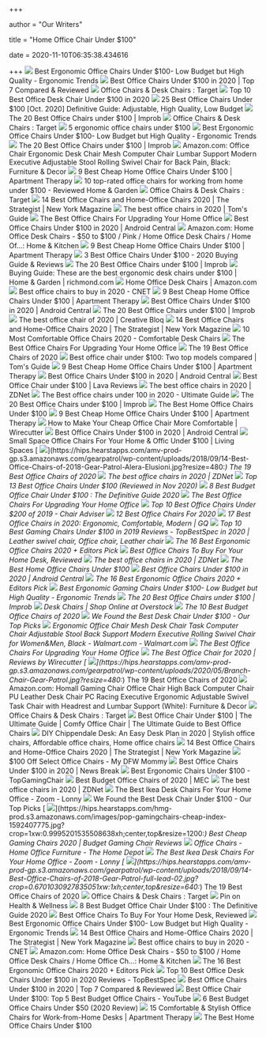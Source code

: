 +++
        
author = "Our Writers"
        
title = "Home Office Chair Under $100"
        
date = 2020-11-10T06:35:38.434616
        
+++
[ ![](http://ergonomictrends.com/wp-content/uploads/2018/04/best-ergonomic-office-chairs-under-100-reviews.jpg)](http://ergonomictrends.com/wp-content/uploads/2018/04/best-ergonomic-office-chairs-under-100-reviews.jpg) Best Ergonomic Office Chairs Under $100- Low Budget but High Quality -  Ergonomic Trends
[ ![](https://www.gadgetreview.com/wp-content/uploads/2020/01/best-office-chair-under-100.jpg)](https://www.gadgetreview.com/wp-content/uploads/2020/01/best-office-chair-under-100.jpg) Best Office Chairs Under $100 in 2020 | Top 7 Compared & Reviewed
[ ![](https://target.scene7.com/is/image/Target//GUEST_ec0a79f1-d7ad-49a5-8e86-8e44f0423e8f?wid=315&hei=315&qlt=60&fmt=pjpeg)](https://target.scene7.com/is/image/Target//GUEST_ec0a79f1-d7ad-49a5-8e86-8e44f0423e8f?wid=315&hei=315&qlt=60&fmt=pjpeg) Office Chairs & Desk Chairs : Target
[ ![](https://theluxurychairs.com/wp-content/uploads/2019/02/best-office-chair-under-100.jpg)](https://theluxurychairs.com/wp-content/uploads/2019/02/best-office-chair-under-100.jpg) Top 10 Best Office Desk Chair Under $100 in 2020
[ ![](https://ihomemag.com/wp-content/uploads/2018/06/Best-Office-Chairs-Under-100.jpg)](https://ihomemag.com/wp-content/uploads/2018/06/Best-Office-Chairs-Under-100.jpg) 25 Best Office Chairs Under $100 [Oct. 2020] Definitive Guide: Adjustable,  High Quality, Low Budget
[ ![](https://cdn.improb.com/wp-content/uploads/2019/07/best-office-chairs-under-100.jpg)](https://cdn.improb.com/wp-content/uploads/2019/07/best-office-chairs-under-100.jpg) The 20 Best Office Chairs under $100 | Improb
[ ![](https://target.scene7.com/is/image/Target//GUEST_9bba0261-1a73-4fb5-8ea2-882465d4c9e4?wid=315&hei=315&qlt=60&fmt=pjpeg)](https://target.scene7.com/is/image/Target//GUEST_9bba0261-1a73-4fb5-8ea2-882465d4c9e4?wid=315&hei=315&qlt=60&fmt=pjpeg) Office Chairs & Desk Chairs : Target
[ ![](https://s.hdnux.com/photos/01/14/45/13/20075224/3/1200x0.jpg)](https://s.hdnux.com/photos/01/14/45/13/20075224/3/1200x0.jpg) 5 ergonomic office chairs under $100
[ ![](http://ergonomictrends.com/wp-content/uploads/2018/04/Jumei-high-back-mesh-chair-review.jpg)](http://ergonomictrends.com/wp-content/uploads/2018/04/Jumei-high-back-mesh-chair-review.jpg) Best Ergonomic Office Chairs Under $100- Low Budget but High Quality -  Ergonomic Trends
[ ![](https://cdn.improb.com/wp-content/uploads/2019/07/AmazonBasics-Classic-Leather-Padded-Office-Chair.jpg)](https://cdn.improb.com/wp-content/uploads/2019/07/AmazonBasics-Classic-Leather-Padded-Office-Chair.jpg) The 20 Best Office Chairs under $100 | Improb
[ ![](https://images-na.ssl-images-amazon.com/images/I/61v2Wcz3VpL._AC_SX522_.jpg)](https://images-na.ssl-images-amazon.com/images/I/61v2Wcz3VpL._AC_SX522_.jpg) Amazon.com: Office Chair Ergonomic Desk Chair Mesh Computer Chair Lumbar  Support Modern Executive Adjustable Stool Rolling Swivel Chair for Back  Pain, Black: Furniture & Decor
[ ![](https://cdn.apartmenttherapy.info/image/upload/f_auto,q_auto:eco,w_730/gen-workflow%2Fproduct-database%2Fyaheetech-office-chair-walmart)](https://cdn.apartmenttherapy.info/image/upload/f_auto,q_auto:eco,w_730/gen-workflow%2Fproduct-database%2Fyaheetech-office-chair-walmart) 9 Best Cheap Home Office Chairs Under $100 | Apartment Therapy
[ ![](https://reviewed-com-res.cloudinary.com/image/fetch/s--cSPEdHrO--/b_white,c_limit,cs_srgb,f_auto,fl_progressive.strip_profile,g_center,q_auto,w_972/https://reviewed-production.s3.amazonaws.com/1585322073185/Hero.png)](https://reviewed-com-res.cloudinary.com/image/fetch/s--cSPEdHrO--/b_white,c_limit,cs_srgb,f_auto,fl_progressive.strip_profile,g_center,q_auto,w_972/https://reviewed-production.s3.amazonaws.com/1585322073185/Hero.png) 10 top-rated office chairs for working from home under $100 - Reviewed Home  & Garden
[ ![](https://target.scene7.com/is/image/Target//GUEST_54c4d51e-fc13-4a7a-9b11-7c0dd025519b?wid=315&hei=315&qlt=60&fmt=pjpeg)](https://target.scene7.com/is/image/Target//GUEST_54c4d51e-fc13-4a7a-9b11-7c0dd025519b?wid=315&hei=315&qlt=60&fmt=pjpeg) Office Chairs & Desk Chairs : Target
[ ![](https://pyxis.nymag.com/v1/imgs/fdc/3a6/86a7075e3525ef1c07994401e3cd530a78-amazon-basics-exec-chair.rsquare.w600.jpg)](https://pyxis.nymag.com/v1/imgs/fdc/3a6/86a7075e3525ef1c07994401e3cd530a78-amazon-basics-exec-chair.rsquare.w600.jpg) 14 Best Office Chairs and Home-Office Chairs 2020 | The Strategist | New  York Magazine
[ ![](https://cdn.mos.cms.futurecdn.net/chg3AGHkpwVFcZeK26TKuA-1200-80.jpg)](https://cdn.mos.cms.futurecdn.net/chg3AGHkpwVFcZeK26TKuA-1200-80.jpg) The best office chairs in 2020 | Tom's Guide
[ ![](https://thumbor.forbes.com/thumbor/fit-in/1200x0/filters%3Aformat%28jpg%29/https%3A%2F%2Fspecials-images.forbesimg.com%2Fimageserve%2F5eea4dae1b50250006e83cab%2F0x0.jpg%3FcropX1%3D0%26cropX2%3D800%26cropY1%3D233%26cropY2%3D683)](https://thumbor.forbes.com/thumbor/fit-in/1200x0/filters%3Aformat%28jpg%29/https%3A%2F%2Fspecials-images.forbesimg.com%2Fimageserve%2F5eea4dae1b50250006e83cab%2F0x0.jpg%3FcropX1%3D0%26cropX2%3D800%26cropY1%3D233%26cropY2%3D683) The Best Office Chairs For Upgrading Your Home Office
[ ![](https://www.androidcentral.com/sites/androidcentral.com/files/article_images/2020/06/furmax-mid-back-office-task-chair.jpg)](https://www.androidcentral.com/sites/androidcentral.com/files/article_images/2020/06/furmax-mid-back-office-task-chair.jpg) Best Office Chairs Under $100 in 2020 | Android Central
[ ![](https://m.media-amazon.com/images/I/61A8zsk+iIL._AC_UL320_.jpg)](https://m.media-amazon.com/images/I/61A8zsk+iIL._AC_UL320_.jpg) Amazon.com: Home Office Desk Chairs - $50 to $100 / Pink / Home Office Desk  Chairs / Home Of...: Home & Kitchen
[ ![](http://cdn.apartmenttherapy.info/image/upload/v1599674007/at/archive/roundhill-cesena-chair-walmart.jpg)](http://cdn.apartmenttherapy.info/image/upload/v1599674007/at/archive/roundhill-cesena-chair-walmart.jpg) 9 Best Cheap Home Office Chairs Under $100 | Apartment Therapy
[ ![](https://norsecorp.com/wp-content/uploads/2019/10/ROYIND-royaloak-cleo-office-chair-0180.jpg)](https://norsecorp.com/wp-content/uploads/2019/10/ROYIND-royaloak-cleo-office-chair-0180.jpg) 3 Best Office Chairs Under $100 - 2020 Buying Guide & Reviews
[ ![](https://cdn.improb.com/wp-content/uploads/2019/07/Techni-Mobili-Mesh-Task-Office-Chair.jpg)](https://cdn.improb.com/wp-content/uploads/2019/07/Techni-Mobili-Mesh-Task-Office-Chair.jpg) The 20 Best Office Chairs under $100 | Improb
[ ![](https://bloximages.newyork1.vip.townnews.com/richmond.com/content/tncms/assets/v3/editorial/f/db/fdbc6bf5-a4c8-5536-a3b2-4be8dba7dfea/5f9077db2507f.image.jpg?resize=1200%2C962)](https://bloximages.newyork1.vip.townnews.com/richmond.com/content/tncms/assets/v3/editorial/f/db/fdbc6bf5-a4c8-5536-a3b2-4be8dba7dfea/5f9077db2507f.image.jpg?resize=1200%2C962) Buying Guide: These are the best ergonomic desk chairs under $100 | Home &  Garden | richmond.com
[ ![](https://m.media-amazon.com/images/I/716tq9Y8WOL._AC_UL320_.jpg)](https://m.media-amazon.com/images/I/716tq9Y8WOL._AC_UL320_.jpg) Home Office Desk Chairs | Amazon.com
[ ![](https://cnet1.cbsistatic.com/img/VDrVBm6BI9fAEbMmNQ0Z_HJIJhA=/940x528/2020/08/03/df093be5-1498-4cc6-9f63-977e360d6028/amazonbasics.jpg)](https://cnet1.cbsistatic.com/img/VDrVBm6BI9fAEbMmNQ0Z_HJIJhA=/940x528/2020/08/03/df093be5-1498-4cc6-9f63-977e360d6028/amazonbasics.jpg) Best office chairs to buy in 2020 - CNET
[ ![](http://cdn.apartmenttherapy.info/image/upload/v1599674004/at/archive/room-essentials-task-chair.webp)](http://cdn.apartmenttherapy.info/image/upload/v1599674004/at/archive/room-essentials-task-chair.webp) 9 Best Cheap Home Office Chairs Under $100 | Apartment Therapy
[ ![](https://www.androidcentral.com/sites/androidcentral.com/files/article_images/2020/03/amazon-basics-classic-leather-office-desk-chair.jpg)](https://www.androidcentral.com/sites/androidcentral.com/files/article_images/2020/03/amazon-basics-classic-leather-office-desk-chair.jpg) Best Office Chairs Under $100 in 2020 | Android Central
[ ![](https://cdn.improb.com/wp-content/uploads/2019/07/AmazonBasics-Classic-Mid-Back-Mesh-Chair.jpg)](https://cdn.improb.com/wp-content/uploads/2019/07/AmazonBasics-Classic-Mid-Back-Mesh-Chair.jpg) The 20 Best Office Chairs under $100 | Improb
[ ![](https://cdn.mos.cms.futurecdn.net/NkRwHsoDezP3MuJnwDvjhh.jpg)](https://cdn.mos.cms.futurecdn.net/NkRwHsoDezP3MuJnwDvjhh.jpg) The best office chair of 2020 | Creative Bloq
[ ![](https://pyxis.nymag.com/v1/imgs/dca/0c5/df9e70c76d45b4f288137691f42c109207-03-180219.rsquare.w600.jpg)](https://pyxis.nymag.com/v1/imgs/dca/0c5/df9e70c76d45b4f288137691f42c109207-03-180219.rsquare.w600.jpg) 14 Best Office Chairs and Home-Office Chairs 2020 | The Strategist | New  York Magazine
[ ![](https://hips.hearstapps.com/hmg-prod.s3.amazonaws.com/images/empty-chair-in-home-study-royalty-free-image-1588279544.jpg)](https://hips.hearstapps.com/hmg-prod.s3.amazonaws.com/images/empty-chair-in-home-study-royalty-free-image-1588279544.jpg) 10 Most Comfortable Office Chairs 2020 - Comfortable Desk Chairs
[ ![](https://specials-images.forbesimg.com/imageserve/5f203f62953761c471e7740d/960x0.jpg?fit=scale)](https://specials-images.forbesimg.com/imageserve/5f203f62953761c471e7740d/960x0.jpg?fit=scale) The Best Office Chairs For Upgrading Your Home Office
[ ![](https://hips.hearstapps.com/amv-prod-gp.s3.amazonaws.com/gearpatrol/wp-content/uploads/2018/09/14-Best-Office-Chairs-of-2018-Gear-Patrol-feature.jpg)](https://hips.hearstapps.com/amv-prod-gp.s3.amazonaws.com/gearpatrol/wp-content/uploads/2018/09/14-Best-Office-Chairs-of-2018-Gear-Patrol-feature.jpg) The 19 Best Office Chairs of 2020
[ ![](https://cdn.mos.cms.futurecdn.net/oQVDtG8vzTQsAkC2s5sYFM.jpg)](https://cdn.mos.cms.futurecdn.net/oQVDtG8vzTQsAkC2s5sYFM.jpg) Best office chair under $100: Two top models compared | Tom's Guide
[ ![](https://cdn.apartmenttherapy.info/image/upload/f_jpg,q_auto:eco,c_fill,g_auto,w_1500,ar_1:1/at%2Fhouse%20tours%20stock%20archive%2F8dfafa88dcd308d56aead6fddef05d117f407ab9)](https://cdn.apartmenttherapy.info/image/upload/f_jpg,q_auto:eco,c_fill,g_auto,w_1500,ar_1:1/at%2Fhouse%20tours%20stock%20archive%2F8dfafa88dcd308d56aead6fddef05d117f407ab9) 9 Best Cheap Home Office Chairs Under $100 | Apartment Therapy
[ ![](https://www.androidcentral.com/sites/androidcentral.com/files/styles/large/public/article_images/2019/03/hayato-office-space.jpg)](https://www.androidcentral.com/sites/androidcentral.com/files/styles/large/public/article_images/2019/03/hayato-office-space.jpg) Best Office Chairs Under $100 in 2020 | Android Central
[ ![](https://lavareviews.com/wp-content/uploads/2015/05/chair.jpg)](https://lavareviews.com/wp-content/uploads/2015/05/chair.jpg) Best Office Chair under $100 | Lava Reviews
[ ![](https://zdnet4.cbsistatic.com/hub/i/2020/01/17/8231e246-714d-44bf-8b5e-bebdd66c1d83/office-chair-6.jpg)](https://zdnet4.cbsistatic.com/hub/i/2020/01/17/8231e246-714d-44bf-8b5e-bebdd66c1d83/office-chair-6.jpg) The best office chairs in 2020 | ZDNet
[ ![](https://officegearzone.com/wp-content/uploads/2017/04/Best-office-chairs-under-100.png)](https://officegearzone.com/wp-content/uploads/2017/04/Best-office-chairs-under-100.png) The Best office chairs under 100 in 2020 - Ultimate Guide
[ ![](https://cdn.improb.com/wp-content/uploads/2019/07/Recliner-Office-Chair-by-Best-Massage.jpg)](https://cdn.improb.com/wp-content/uploads/2019/07/Recliner-Office-Chair-by-Best-Massage.jpg) The 20 Best Office Chairs under $100 | Improb
[ ![](https://img.grouponcdn.com/seocms/3b7wG5zS8mupvc4wkaDsbrvQzitT/hero_1500x615__1__png-1000x410/v1/c1000x410)](https://img.grouponcdn.com/seocms/3b7wG5zS8mupvc4wkaDsbrvQzitT/hero_1500x615__1__png-1000x410/v1/c1000x410) The Best Home Office Chairs Under $100
[ ![](https://cdn.apartmenttherapy.info/image/upload/f_auto,q_auto:eco,w_730/gen-workflow%2Fproduct-database%2Fcauldwell-chair-wayfair)](https://cdn.apartmenttherapy.info/image/upload/f_auto,q_auto:eco,w_730/gen-workflow%2Fproduct-database%2Fcauldwell-chair-wayfair) 9 Best Cheap Home Office Chairs Under $100 | Apartment Therapy
[ ![](https://cdn.thewirecutter.com/wp-content/uploads/2020/07/priceyofficechairalternative-lowres-2x1-iStock-1216129947-1024x512.jpg)](https://cdn.thewirecutter.com/wp-content/uploads/2020/07/priceyofficechairalternative-lowres-2x1-iStock-1216129947-1024x512.jpg) How to Make Your Cheap Office Chair More Comfortable | Wirecutter
[ ![](https://www.androidcentral.com/sites/androidcentral.com/files/styles/large/public/article_images/2020/07/amazon-basics-classic-leather-office-chair-lifestyle_0.jpg)](https://www.androidcentral.com/sites/androidcentral.com/files/styles/large/public/article_images/2020/07/amazon-basics-classic-leather-office-chair-lifestyle_0.jpg) Best Office Chairs Under $100 in 2020 | Android Central
[ ![](https://www.livingspaces.com/globalassets/productassets/200000-299999/220000-229999/223000-223999/223500-223599/223578/223578_grey_office_chair_1.jpg?w=446&h=296&mode=pad)](https://www.livingspaces.com/globalassets/productassets/200000-299999/220000-229999/223000-223999/223500-223599/223578/223578_grey_office_chair_1.jpg?w=446&h=296&mode=pad) Small Space Office Chairs For Your Home & Offic Under $100 | Living Spaces
[ ![](https://hips.hearstapps.com/amv-prod-gp.s3.amazonaws.com/gearpatrol/wp-content/uploads/2018/09/14-Best-Office-Chairs-of-2018-Gear-Patrol-Alera-Elusioni.jpg?resize=480:*)](https://hips.hearstapps.com/amv-prod-gp.s3.amazonaws.com/gearpatrol/wp-content/uploads/2018/09/14-Best-Office-Chairs-of-2018-Gear-Patrol-Alera-Elusioni.jpg?resize=480:*) The 19 Best Office Chairs of 2020
[ ![](https://zdnet3.cbsistatic.com/hub/i/2020/01/17/97604558-3c0e-41f2-b7eb-8ee71528cc97/office-chair-7.jpg)](https://zdnet3.cbsistatic.com/hub/i/2020/01/17/97604558-3c0e-41f2-b7eb-8ee71528cc97/office-chair-7.jpg) The best office chairs in 2020 | ZDNet
[ ![](https://bestchairsreviews.com/wp-content/uploads/2020/05/best_office_chairs_under_100.jpg)](https://bestchairsreviews.com/wp-content/uploads/2020/05/best_office_chairs_under_100.jpg) Top 13 Best Office Chairs Under $100 (Reviewed in Nov 2020)
[ ![](https://officechairjudge.com/wp-content/uploads/2019/01/best_office_chair_under_100.jpg)](https://officechairjudge.com/wp-content/uploads/2019/01/best_office_chair_under_100.jpg) 8 Best Budget Office Chair Under $100 : The Definitive Guide 2020
[ ![](https://specials-images.forbesimg.com/imageserve/5eea4d186ef66b0006115587/0x800.jpg?fit=scale)](https://specials-images.forbesimg.com/imageserve/5eea4d186ef66b0006115587/0x800.jpg?fit=scale) The Best Office Chairs For Upgrading Your Home Office
[ ![](https://www.chairadviser.com/wp-content/uploads/2018/01/best-office-chairs-under-200-featured-image.jpg)](https://www.chairadviser.com/wp-content/uploads/2018/01/best-office-chairs-under-200-featured-image.jpg) Top 10 Best Office Chairs Under $200 of 2019 - Chair Adviser
[ ![](https://www.btod.com/blog/wp-content/uploads/2019/10/best-office-chairs-2020-blog-header.jpg)](https://www.btod.com/blog/wp-content/uploads/2019/10/best-office-chairs-2020-blog-header.jpg) 12 Best Office Chairs For 2020
[ ![](https://media.gq.com/photos/5f12159f97f256cb0f19314c/master/pass/chairs-v4.jpg)](https://media.gq.com/photos/5f12159f97f256cb0f19314c/master/pass/chairs-v4.jpg) 17 Best Office Chairs in 2020: Ergonomic, Comfortable, Modern | GQ
[ ![](https://i.pinimg.com/564x/39/0d/35/390d35ccdf13e8a1d33515d386c435dd.jpg)](https://i.pinimg.com/564x/39/0d/35/390d35ccdf13e8a1d33515d386c435dd.jpg) Top 10 Best Gaming Chairs Under $100 in 2019 Reviews - TopBestSpec in 2020  | Leather swivel chair, Office chair, Leather chair
[ ![](https://www.omnicoreagency.com/wp-content/uploads/2020/05/Autonomous-Ergo-Chair-2-List-2.jpg)](https://www.omnicoreagency.com/wp-content/uploads/2020/05/Autonomous-Ergo-Chair-2-List-2.jpg) The 16 Best Ergonomic Office Chairs 2020 + Editors Pick
[ ![](https://www.refinery29.com/images/9965487.jpg?format=webp&width=720&height=720&quality=85)](https://www.refinery29.com/images/9965487.jpg?format=webp&width=720&height=720&quality=85) Best Office Chairs To Buy For Your Home Desk, Reviewed
[ ![](https://zdnet4.cbsistatic.com/hub/i/2020/01/17/c0ad1bc6-1ebd-44b4-a35b-3f8aae0e3b21/office-chair-4.jpg)](https://zdnet4.cbsistatic.com/hub/i/2020/01/17/c0ad1bc6-1ebd-44b4-a35b-3f8aae0e3b21/office-chair-4.jpg) The best office chairs in 2020 | ZDNet
[ ![](https://img.grouponcdn.com/seocms/2FvDFFeWpVYj9hE9NCtaYz66z9w3/article_600x480_png-600x480/v1/c600x480)](https://img.grouponcdn.com/seocms/2FvDFFeWpVYj9hE9NCtaYz66z9w3/article_600x480_png-600x480/v1/c600x480) The Best Home Office Chairs Under $100
[ ![](https://www.androidcentral.com/sites/androidcentral.com/files/styles/large/public/article_images/2020/06/neo-chair-avengers.jpg)](https://www.androidcentral.com/sites/androidcentral.com/files/styles/large/public/article_images/2020/06/neo-chair-avengers.jpg) Best Office Chairs Under $100 in 2020 | Android Central
[ ![](https://www.omnicoreagency.com/wp-content/uploads/2020/01/Viva-Office-Mesh-High-Back-Chair-List.jpg)](https://www.omnicoreagency.com/wp-content/uploads/2020/01/Viva-Office-Mesh-High-Back-Chair-List.jpg) The 16 Best Ergonomic Office Chairs 2020 + Editors Pick
[ ![](http://ergonomictrends.com/wp-content/uploads/2018/08/best-ergonomic-gaming-chair-under-100.jpg)](http://ergonomictrends.com/wp-content/uploads/2018/08/best-ergonomic-gaming-chair-under-100.jpg) Best Ergonomic Gaming Chairs Under $100- Low Budget but High Quality -  Ergonomic Trends
[ ![](https://cdn.improb.com/wp-content/uploads/2019/07/Homall-High-Back-Gaming-Office-Chair.jpg)](https://cdn.improb.com/wp-content/uploads/2019/07/Homall-High-Back-Gaming-Office-Chair.jpg) The 20 Best Office Chairs under $100 | Improb
[ ![](https://ak1.ostkcdn.com/images/products/is/images/direct/526ff43ba17b1c9ade0424e48037ef7af99572e7/OVIOS-Cute-Desk-Chair-Plush-Velvet-Office-Chair-for-Home-or-Office%2CModern%2CComfortble-Nice-Task-Chair-for-Computer-Desk.jpg?imwidth=200&impolicy=medium)](https://ak1.ostkcdn.com/images/products/is/images/direct/526ff43ba17b1c9ade0424e48037ef7af99572e7/OVIOS-Cute-Desk-Chair-Plush-Velvet-Office-Chair-for-Home-or-Office%2CModern%2CComfortble-Nice-Task-Chair-for-Computer-Desk.jpg?imwidth=200&impolicy=medium) Desk Chairs | Shop Online at Overstock
[ ![](https://www.thebalancesmb.com/thmb/ohaP_K4pMiMMjl-ZvVreujUSC9U=/1500x1500/filters:no_upscale():max_bytes(150000):strip_icc()/ModwayArticulateErgonomicMeshOfficeChairinBlack-5b21558bba61770037203394.jpg)](https://www.thebalancesmb.com/thmb/ohaP_K4pMiMMjl-ZvVreujUSC9U=/1500x1500/filters:no_upscale():max_bytes(150000):strip_icc()/ModwayArticulateErgonomicMeshOfficeChairinBlack-5b21558bba61770037203394.jpg) The 10 Best Budget Office Chairs of 2020
[ ![](https://loveworkathome.com/wp-content/uploads/2020/07/1.-best-desk-chair-768x512.png)](https://loveworkathome.com/wp-content/uploads/2020/07/1.-best-desk-chair-768x512.png) We Found the Best Desk Chair Under $100 - Our Top Picks
[ ![](https://i5.walmartimages.com/asr/d60d59ce-e699-42f5-9cd3-6cc8964b9284_1.d493d33cb11d184817cff83a3344e920.jpeg)](https://i5.walmartimages.com/asr/d60d59ce-e699-42f5-9cd3-6cc8964b9284_1.d493d33cb11d184817cff83a3344e920.jpeg) Ergonomic Office Chair Mesh Desk Chair Task Computer Chair Adjustable Stool  Back Support Modern Executive Rolling Swivel Chair for Women&Men, Black -  Walmart.com - Walmart.com
[ ![](https://specials-images.forbesimg.com/imageserve/5f68e0d9f584b8503985c4de/960x0.jpg?fit=scale)](https://specials-images.forbesimg.com/imageserve/5f68e0d9f584b8503985c4de/960x0.jpg?fit=scale) The Best Office Chairs For Upgrading Your Home Office
[ ![](https://cdn.thewirecutter.com/wp-content/media/2020/09/officechairs-2048px-9607.jpg?auto=webp&crop=1.91:1&width=1200)](https://cdn.thewirecutter.com/wp-content/media/2020/09/officechairs-2048px-9607.jpg?auto=webp&crop=1.91:1&width=1200) The Best Office Chair for 2020 | Reviews by Wirecutter
[ ![](https://hips.hearstapps.com/amv-prod-gp.s3.amazonaws.com/gearpatrol/wp-content/uploads/2020/05/Branch-Chair-Gear-Patrol.jpg?resize=480:*)](https://hips.hearstapps.com/amv-prod-gp.s3.amazonaws.com/gearpatrol/wp-content/uploads/2020/05/Branch-Chair-Gear-Patrol.jpg?resize=480:*) The 19 Best Office Chairs of 2020
[ ![](https://images-na.ssl-images-amazon.com/images/I/61HEqHMkRhL._AC_SY355_.jpg)](https://images-na.ssl-images-amazon.com/images/I/61HEqHMkRhL._AC_SY355_.jpg) Amazon.com: Homall Gaming Chair Office Chair High Back Computer Chair PU Leather  Desk Chair PC Racing Executive Ergonomic Adjustable Swivel Task Chair with  Headrest and Lumbar Support (White): Furniture & Decor
[ ![](https://target.scene7.com/is/image/Target//GUEST_908e5f27-4920-4eae-8d4f-44830dc1facf?wid=315&hei=315&qlt=60&fmt=pjpeg)](https://target.scene7.com/is/image/Target//GUEST_908e5f27-4920-4eae-8d4f-44830dc1facf?wid=315&hei=315&qlt=60&fmt=pjpeg) Office Chairs & Desk Chairs : Target
[ ![](http://www.comfyofficechair.com/wp-content/uploads/2014/05/BestOfficeChairUnder1001.jpg)](http://www.comfyofficechair.com/wp-content/uploads/2014/05/BestOfficeChairUnder1001.jpg) Best Office Chair Under $100 | The Ultimate Guide | Comfy Office Chair |  The Ultimate Guide to Best Office Chairs
[ ![](https://i.pinimg.com/736x/b7/2b/79/b72b792a4913c0c4a556160eaacea43a.jpg)](https://i.pinimg.com/736x/b7/2b/79/b72b792a4913c0c4a556160eaacea43a.jpg) DIY Chippendale Desk: An Easy Desk Plan in 2020 | Stylish office chairs,  Affordable office chairs, Home office chairs
[ ![](https://pyxis.nymag.com/v1/imgs/742/d01/1fcb82626ad99af52e83ff3361fff50c73-sadie-big-and-tall-office-computer-chair.2x.rsquare.w600.jpg)](https://pyxis.nymag.com/v1/imgs/742/d01/1fcb82626ad99af52e83ff3361fff50c73-sadie-big-and-tall-office-computer-chair.2x.rsquare.w600.jpg) 14 Best Office Chairs and Home-Office Chairs 2020 | The Strategist | New  York Magazine
[ ![](https://i1.wp.com/mydallasmommy.com/wp-content/uploads/2020/03/Screen-Shot-2020-03-26-at-8.42.47-AM.png?resize=600%2C336&ssl=1)](https://i1.wp.com/mydallasmommy.com/wp-content/uploads/2020/03/Screen-Shot-2020-03-26-at-8.42.47-AM.png?resize=600%2C336&ssl=1) $100 Off Select Office Chairs - My DFW Mommy
[ ![](https://img.particlenews.com/img/id/18M2qZ_0OT4ojba00?type=thumbnail_512x288)](https://img.particlenews.com/img/id/18M2qZ_0OT4ojba00?type=thumbnail_512x288) Best Office Chairs Under $100 in 2020 | News Break
[ ![](https://m.media-amazon.com/images/I/41S8ruCx7oL.jpg)](https://m.media-amazon.com/images/I/41S8ruCx7oL.jpg) Best Ergonomic Chairs Under $100 - TopGamingChair
[ ![](https://myergonomicchair.com/wp-content/uploads/2019/11/hbada-task-chair.jpg)](https://myergonomicchair.com/wp-content/uploads/2019/11/hbada-task-chair.jpg) Best Budget Office Chairs of 2020 | MEC
[ ![](https://zdnet2.cbsistatic.com/hub/i/2020/01/17/7c472d88-63f5-4226-953d-4af384526514/office-chair-9.jpg)](https://zdnet2.cbsistatic.com/hub/i/2020/01/17/7c472d88-63f5-4226-953d-4af384526514/office-chair-9.jpg) The best office chairs in 2020 | ZDNet
[ ![](https://www1.pictures.lonny.com/mp/ain01W6blObx.jpg)](https://www1.pictures.lonny.com/mp/ain01W6blObx.jpg) The Best Ikea Desk Chairs For Your Home Office - Zoom - Lonny
[ ![](https://loveworkathome.com/wp-content/uploads/2020/07/2.-kolliee-mid-back-desk-chair-1-212x300.png)](https://loveworkathome.com/wp-content/uploads/2020/07/2.-kolliee-mid-back-desk-chair-1-212x300.png) We Found the Best Desk Chair Under $100 - Our Top Picks
[ ![](https://hips.hearstapps.com/hmg-prod.s3.amazonaws.com/images/pop-gamingchairs-cheap-index-1592407775.jpg?crop=1xw:0.9995201535508638xh;center,top&resize=1200:*)](https://hips.hearstapps.com/hmg-prod.s3.amazonaws.com/images/pop-gamingchairs-cheap-index-1592407775.jpg?crop=1xw:0.9995201535508638xh;center,top&resize=1200:*) Best Cheap Gaming Chairs 2020 | Budget Gaming Chair Reviews
[ ![](https://images.homedepot-static.com/productImages/5a03a3db-4715-41cf-805b-68a107211b0f/svn/black-merax-ergonomic-chairs-pp190218aaa-64_400.jpg)](https://images.homedepot-static.com/productImages/5a03a3db-4715-41cf-805b-68a107211b0f/svn/black-merax-ergonomic-chairs-pp190218aaa-64_400.jpg) Office Chairs - Home Office Furniture - The Home Depot
[ ![](https://www1.pictures.lonny.com/mp/-EwiQ3EuhF9x.jpg)](https://www1.pictures.lonny.com/mp/-EwiQ3EuhF9x.jpg) The Best Ikea Desk Chairs For Your Home Office - Zoom - Lonny
[ ![](https://hips.hearstapps.com/amv-prod-gp.s3.amazonaws.com/gearpatrol/wp-content/uploads/2018/09/14-Best-Office-Chairs-of-2018-Gear-Patrol-full-lead-02.jpg?crop=0.6701030927835051xw:1xh;center,top&resize=640:*)](https://hips.hearstapps.com/amv-prod-gp.s3.amazonaws.com/gearpatrol/wp-content/uploads/2018/09/14-Best-Office-Chairs-of-2018-Gear-Patrol-full-lead-02.jpg?crop=0.6701030927835051xw:1xh;center,top&resize=640:*) The 19 Best Office Chairs of 2020
[ ![](https://target.scene7.com/is/image/Target/GUEST_32213a15-979c-410c-8a93-80a5e2675f01?wid=315&hei=315&qlt=60&fmt=pjpeg)](https://target.scene7.com/is/image/Target/GUEST_32213a15-979c-410c-8a93-80a5e2675f01?wid=315&hei=315&qlt=60&fmt=pjpeg) Office Chairs & Desk Chairs : Target
[ ![](https://i.pinimg.com/736x/dd/42/43/dd4243c4a25e8de4deb80ab41495a258.jpg)](https://i.pinimg.com/736x/dd/42/43/dd4243c4a25e8de4deb80ab41495a258.jpg) Pin on Health & Wellness
[ ![](https://officechairjudge.com/wp-content/uploads/2019/01/High-Back-Executive-Pu-Leather-Chair.png?x61104)](https://officechairjudge.com/wp-content/uploads/2019/01/High-Back-Executive-Pu-Leather-Chair.png?x61104) 8 Best Budget Office Chair Under $100 : The Definitive Guide 2020
[ ![](https://www.refinery29.com/images/10122243.png?format=webp&width=690&height=690&quality=85)](https://www.refinery29.com/images/10122243.png?format=webp&width=690&height=690&quality=85) Best Office Chairs To Buy For Your Home Desk, Reviewed
[ ![](http://ergonomictrends.com/wp-content/uploads/2020/07/smugdesk-reclining-office-chair-review.jpg)](http://ergonomictrends.com/wp-content/uploads/2020/07/smugdesk-reclining-office-chair-review.jpg) Best Ergonomic Office Chairs Under $100- Low Budget but High Quality -  Ergonomic Trends
[ ![](https://pyxis.nymag.com/v1/imgs/61a/801/c0310140bb4b4ded27a02d48d2ecc677ef.rdeep-vertical.w245.jpg)](https://pyxis.nymag.com/v1/imgs/61a/801/c0310140bb4b4ded27a02d48d2ecc677ef.rdeep-vertical.w245.jpg) 14 Best Office Chairs and Home-Office Chairs 2020 | The Strategist | New  York Magazine
[ ![](https://cnet2.cbsistatic.com/img/GRo-GylewM5N39e16q82prn8Gog=/940x528/2020/08/03/92e8293d-d387-4aa5-9494-f9f4038830ab/hbada.jpg)](https://cnet2.cbsistatic.com/img/GRo-GylewM5N39e16q82prn8Gog=/940x528/2020/08/03/92e8293d-d387-4aa5-9494-f9f4038830ab/hbada.jpg) Best office chairs to buy in 2020 - CNET
[ ![](https://m.media-amazon.com/images/I/715v+GNEtAL._AC_UL320_.jpg)](https://m.media-amazon.com/images/I/715v+GNEtAL._AC_UL320_.jpg) Amazon.com: Home Office Desk Chairs - $50 to $100 / Home Office Desk Chairs  / Home Office Ch...: Home & Kitchen
[ ![](https://www.omnicoreagency.com/wp-content/uploads/2020/01/Steelcase-Gesture-Chair-List.jpg)](https://www.omnicoreagency.com/wp-content/uploads/2020/01/Steelcase-Gesture-Chair-List.jpg) The 16 Best Ergonomic Office Chairs 2020 + Editors Pick
[ ![](https://topbestspec.com/wp-content/uploads/2019/08/B07M66SYGT.jpg)](https://topbestspec.com/wp-content/uploads/2019/08/B07M66SYGT.jpg) Top 10 Best Office Desk Chairs Under $100 in 2020 Reviews - TopBestSpec
[ ![](https://m.media-amazon.com/images/I/31dkbKBUARL.jpg)](https://m.media-amazon.com/images/I/31dkbKBUARL.jpg) Best Office Chairs Under $100 in 2020 | Top 7 Compared & Reviewed
[ ![](https://i.ytimg.com/vi/NZLuS_LJFqk/maxresdefault.jpg)](https://i.ytimg.com/vi/NZLuS_LJFqk/maxresdefault.jpg) Best Office Chair Under $100: Top 5 Best Budget Office Chairs - YouTube
[ ![](https://i1.wp.com/overheardonconferencecalls.com/wp-content/uploads/2019/12/Yaheetech-Ergonomic-Office-Chair.jpg?fit=666%2C1024&ssl=1)](https://i1.wp.com/overheardonconferencecalls.com/wp-content/uploads/2019/12/Yaheetech-Ergonomic-Office-Chair.jpg?fit=666%2C1024&ssl=1) 6 Best Budget Office Chairs Under $50 (2020 Review)
[ ![](https://cdn.apartmenttherapy.info/image/upload/f_auto,q_auto:eco,w_730/at%2Fproduct%20listing%2Fserta-ashland-task-chair-lilac-allmodern)](https://cdn.apartmenttherapy.info/image/upload/f_auto,q_auto:eco,w_730/at%2Fproduct%20listing%2Fserta-ashland-task-chair-lilac-allmodern) 15 Comfortable & Stylish Office Chairs for Work-from-Home Desks | Apartment  Therapy
[ ![](https://img.grouponcdn.com/seocms/4EYBD7dwPaZT699YSnQs4PixtXKQ/article_600x480_png-600x480/v1/c600x480)](https://img.grouponcdn.com/seocms/4EYBD7dwPaZT699YSnQs4PixtXKQ/article_600x480_png-600x480/v1/c600x480) The Best Home Office Chairs Under $100
